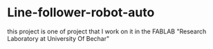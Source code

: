 # Line-follower-robot-auto
this project is one of project that I work on it in the FABLAB "Research Laboratory at University Of Bechar"
